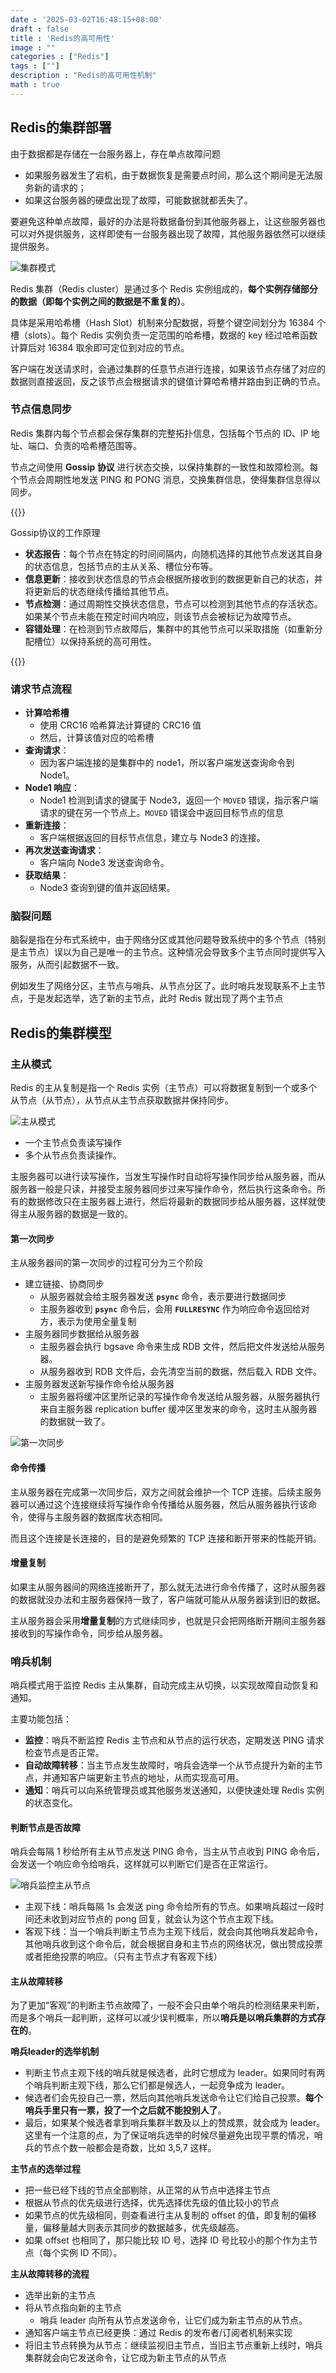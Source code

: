 ```yaml
---
date : '2025-03-02T16:48:15+08:00'
draft : false
title : 'Redis的高可用性'
image : ""
categories : ["Redis"]
tags : [""]
description : "Redis的高可用性机制"
math : true
---
```

## Redis的集群部署

由于数据都是存储在一台服务器上，存在单点故障问题

- 如果服务器发生了宕机，由于数据恢复是需要点时间，那么这个期间是无法服务新的请求的；
- 如果这台服务器的硬盘出现了故障，可能数据就都丢失了。

要避免这种单点故障，最好的办法是将数据备份到其他服务器上，让这些服务器也可以对外提供服务，这样即使有一台服务器出现了故障，其他服务器依然可以继续提供服务。

![集群模式](22c7fe97ce5d3c382b08d83a4d8a5b96.png)

Redis 集群（Redis cluster）是通过多个 Redis 实例组成的，**每个实例存储部分的数据（即每个实例之间的数据是不重复的）**。

具体是采用哈希槽（Hash Slot）机制来分配数据，将整个键空间划分为 16384 个槽（slots）。每个 Redis 实例负责一定范围的哈希槽，数据的 key 经过哈希函数计算后对 16384 取余即可定位到对应的节点。

客户端在发送请求时，会通过集群的任意节点进行连接，如果该节点存储了对应的数据则直接返回，反之该节点会根据请求的键值计算哈希槽并路由到正确的节点。

### 节点信息同步

Redis 集群内每个节点都会保存集群的完整拓扑信息，包括每个节点的 ID、IP 地址、端口、负责的哈希槽范围等。

节点之间使用 **Gossip 协议** 进行状态交换，以保持集群的一致性和故障检测。每个节点会周期性地发送 PING 和 PONG 消息，交换集群信息，使得集群信息得以同步。

{{<notice tip>}}

Gossip协议的工作原理

- **状态报告**：每个节点在特定的时间间隔内，向随机选择的其他节点发送其自身的状态信息，包括节点的主从关系、槽位分布等。
- **信息更新**：接收到状态信息的节点会根据所接收到的数据更新自己的状态，并将更新后的状态继续传播给其他节点。
- **节点检测**：通过周期性交换状态信息，节点可以检测到其他节点的存活状态。如果某个节点未能在预定时间内响应，则该节点会被标记为故障节点。
- **容错处理**：在检测到节点故障后，集群中的其他节点可以采取措施（如重新分配槽位）以保持系统的高可用性。

{{</notice>}}

### 请求节点流程

- **计算哈希槽**
  - 使用 CRC16 哈希算法计算键的 CRC16 值
  - 然后，计算该值对应的哈希槽
- **查询请求**：
  - 因为客户端连接的是集群中的 node1，所以客户端发送查询命令到 Node1。
- **Node1 响应**：
  - Node1 检测到请求的键属于 Node3，返回一个 `MOVED` 错误，指示客户端请求的键在另一个节点上。`MOVED` 错误会中返回目标节点的信息
- **重新连接**：
  - 客户端根据返回的目标节点信息，建立与 Node3 的连接。
- **再次发送查询请求**：
  - 客户端向 Node3 发送查询命令。
- **获取结果**：
  - Node3 查询到键的值并返回结果。

### 脑裂问题

脑裂是指在分布式系统中，由于网络分区或其他问题导致系统中的多个节点（特别是主节点）误以为自己是唯一的主节点。这种情况会导致多个主节点同时提供写入服务，从而引起数据不一致。

例如发生了网络分区，主节点与哨兵、从节点分区了。此时哨兵发现联系不上主节点，于是发起选举，选了新的主节点，此时 Redis 就出现了两个主节点

## Redis的集群模型

### 主从模式

Redis 的主从复制是指一个 Redis 实例（主节点）可以将数据复制到一个或多个从节点（从节点），从节点从主节点获取数据并保持同步。

![主从模式](2b7231b6aabb9a9a2e2390ab3a280b2d-20230309232920063.png)

- 一个主节点负责读写操作
- 多个从节点负责读操作。

主服务器可以进行读写操作，当发生写操作时自动将写操作同步给从服务器，而从服务器一般是只读，并接受主服务器同步过来写操作命令，然后执行这条命令。所有的数据修改只在主服务器上进行，然后将最新的数据同步给从服务器，这样就使得主从服务器的数据是一致的。

#### 第一次同步

主从服务器间的第一次同步的过程可分为三个阶段

- 建立链接、协商同步
  - 从服务器就会给主服务器发送 **`psync`** 命令，表示要进行数据同步
  - 主服务器收到 **`psync`** 命令后，会用 **`FULLRESYNC`** 作为响应命令返回给对方，表示为使用全量复制
- 主服务器同步数据给从服务器
  - 主服务器会执行 bgsave 命令来生成 RDB 文件，然后把文件发送给从服务器。
  - 从服务器收到 RDB 文件后，会先清空当前的数据，然后载入 RDB 文件。
- 主服务器发送新写操作命令给从服务器
  - 主服务器将缓冲区里所记录的写操作命令发送给从服务器，从服务器执行来自主服务器 replication buffer 缓冲区里发来的命令，这时主从服务器的数据就一致了。

![第一次同步](ea4f7e86baf2435af3999e5cd38b6a26.png)

#### 命令传播

主从服务器在完成第一次同步后，双方之间就会维护一个 TCP 连接。后续主服务器可以通过这个连接继续将写操作命令传播给从服务器，然后从服务器执行该命令，使得与主服务器的数据库状态相同。

而且这个连接是长连接的，目的是避免频繁的 TCP 连接和断开带来的性能开销。

#### 增量复制

如果主从服务器间的网络连接断开了，那么就无法进行命令传播了，这时从服务器的数据就没办法和主服务器保持一致了，客户端就可能从从服务器读到旧的数据。

主从服务器会采用**增量复制**的方式继续同步，也就是只会把网络断开期间主服务器接收到的写操作命令，同步给从服务器。

### 哨兵机制

哨兵模式用于监控 Redis 主从集群，自动完成主从切换，以实现故障自动恢复和通知。

主要功能包括：

- **监控**：哨兵不断监控 Redis 主节点和从节点的运行状态，定期发送 PING 请求检查节点是否正常。
- **自动故障转移**：当主节点发生故障时，哨兵会选举一个从节点提升为新的主节点，并通知客户端更新主节点的地址，从而实现高可用。
- **通知**：哨兵可以向系统管理员或其他服务发送通知，以便快速处理 Redis 实例的状态变化。

#### 判断节点是否故障

哨兵会每隔 1 秒给所有主从节点发送 PING 命令，当主从节点收到 PING 命令后，会发送一个响应命令给哨兵，这样就可以判断它们是否在正常运行。

![哨兵监控主从节点](26f88373d8454682b9e0c1d4fd1611b4.png)

- 主观下线：哨兵每隔 1s 会发送 ping 命令给所有的节点。如果哨兵超过一段时间还未收到对应节点的 pong 回复，就会认为这个节点主观下线。
- 客观下线：当一个哨兵判断主节点为主观下线后，就会向其他哨兵发起命令，其他哨兵收到这个命令后，就会根据自身和主节点的网络状况，做出赞成投票或者拒绝投票的响应。（只有主节点才有客观下线）

#### 主从故障转移

为了更加“客观”的判断主节点故障了，一般不会只由单个哨兵的检测结果来判断，而是多个哨兵一起判断，这样可以减少误判概率，所以**哨兵是以哨兵集群的方式存在的**。

**哨兵leader的选举机制**

- 判断主节点主观下线的哨兵就是候选者，此时它想成为 leader。如果同时有两个哨兵判断主观下线，那么它们都是候选人，一起竞争成为 leader。
- 候选者们会先投自己一票，然后向其他哨兵发送命令让它们给自己投票。**每个哨兵手里只有一票，投了一个之后就不能投别人了**。
- 最后，如果某个候选者拿到哨兵集群半数及以上的赞成票，就会成为 leader。这里有一个注意的点，为了保证哨兵选举的时候尽量避免出现平票的情况，哨兵的节点个数一般都会是奇数，比如 3,5,7 这样。

**主节点的选举过程**

- 把一些已经下线的节点全部剔除，从正常的从节点中选择主节点
- 根据从节点的优先级进行选择，优先选择优先级的值比较小的节点
- 如果节点的优先级相同，则查看进行主从复制的 offset 的值，即复制的偏移量，偏移量越大则表示其同步的数据越多，优先级越高。
- 如果 offset 也相同了，那只能比较 ID 号，选择 ID 号比较小的那个作为主节点（每个实例 ID 不同）。

**主从故障转移的流程**

- 选举出新的主节点
- 将从节点指向新的主节点
  - 哨兵 leader 向所有从节点发送命令，让它们成为新主节点的从节点。
- 通知客户端主节点已经更换：通过 Redis 的发布者/订阅者机制来实现
- 将旧主节点转换为从节点：继续监视旧主节点，当旧主节点重新上线时，哨兵集群就会向它发送命令，让它成为新主节点的从节点